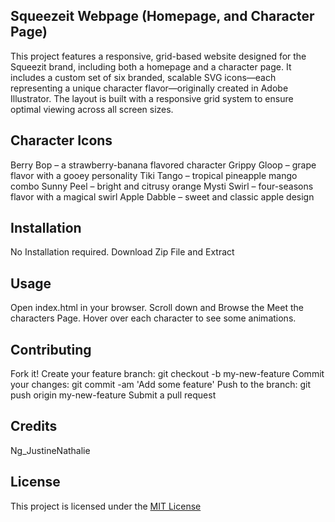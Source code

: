 ## Squeezeit Webpage (Homepage, and Character Page) 
This project features a responsive, grid-based website designed for the Squeezit brand, including both a homepage and a character page. It includes a custom set of six branded, scalable SVG icons—each representing a unique character flavor—originally created in Adobe Illustrator. The layout is built with a responsive grid system to ensure optimal viewing across all screen sizes.

## Character Icons
Berry Bop – a strawberry-banana flavored character
Grippy Gloop – grape flavor with a gooey personality 
Tiki Tango – tropical pineapple mango combo 
Sunny Peel – bright and citrusy orange 
Mysti Swirl – four-seasons flavor with a magical swirl 
Apple Dabble – sweet and classic apple design


## Installation
No Installation required. 
Download Zip File and Extract

## Usage
Open index.html in your browser. Scroll down and Browse the Meet the characters Page.
Hover over each character to see some animations.


## Contributing
Fork it!
Create your feature branch: git checkout -b my-new-feature
Commit your changes: git commit -am 'Add some feature'
Push to the branch: git push origin my-new-feature
Submit a pull request 

## Credits
Ng_JustineNathalie

## License
This project is licensed under the [MIT License](LICENSE)